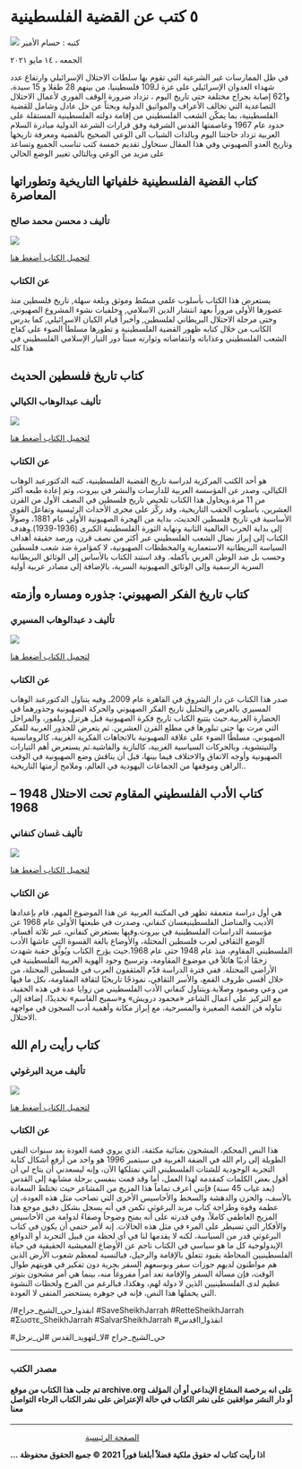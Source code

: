 #  ٥ كتب عن القضية الفلسطينية 

![](https://raw.githubusercontent.com/iqraa4u/iqraa4u.github.io/main/IMG-20210510-WA0005.jpg)
 كتبه : حسام الأمير

الجمعه ، ١٤ مايو ٢٠٢١


في ظل الممارسات غير الشرعية التي تقوم بها سلطات الاحتلال الإسرائيلي وارتفاع عدد شهداء العدوان الإسرائيلى على غزة  لـ109 فلسطينيا، من بينهم 28 طفلا و 15 سيدة، و621 إصابة بجراح مختلفة
حتى تاريخ اليوم ، 
تزداد ضرورة الوقف الفوري لأعمال الاحتلال التصاعدية التي تخالف الأعراف والمواثيق الدولية
وبحثاً عن حل عادل وشامل للقضية الفلسطينية، بما يمكّن الشعب الفلسطيني من إقامة دولته الفلسطينية المستقلة على حدود عام 1967 وعاصمتها القدس الشرقية وفق قرارات الشرعة الدولية مبادرة السلام العربية
تزداد حاجتنا اليوم وبالذات الشباب الى الوعي الصحيح بالقضية ومعرفة تاريخها وتاريخ العدو الصهيوني وفي هذا المقال سنحاول تقديم خمسة كتب تناسب الجميع وتساعد على مزيد من الوعي وبالتالي تغيير الوضع الحالي 

## كتاب القضية الفلسطينية خلفياتها التاريخية وتطوراتها المعاصرة
### تأليف د محسن محمد صالح
![](https://raw.githubusercontent.com/iqraa4u/iqraa4u.github.io/main/images%20(33).jpeg)

[لتحميل الكتاب أضغط هنا ](https://www.tolaitila.com/thankspage/2732#)
### عن الكتاب 
يستعرض هذا الكتاب بأسلوب علمي مبسّط وموثق وبلغة سهلة, تاريخ فلسطين منذ عصورها الأولى مروراً بعهد انتشار الدين الاسلامي, وخلفيات نشوء المشروع الصهيوني, وحتى مرحلة الاحتلال البريطاني لفلسطين, وأخيراً قيام الكيان الاسرائيلي, كما يدرس الكاتب من خلال كتابه ظهور القضية الفلسطينية و تطورها مسلطاً الضوء على كفاح الشعب الفلسطيني وعذاباته وانتفاضاته وثوارته مبيناً دور التيار الإسلامي الفلسطيني في هذا كله

## كتاب تاريخ فلسطين الحديث 
### تأليف عبدالوهاب الكيالي
![](https://raw.githubusercontent.com/iqraa4u/iqraa4u.github.io/main/images%20(34).jpeg)

[لتحميل الكتاب أضغط هنا ](https://books-library.net/files/books-library.net-03140113Lj4G1.pdf)
### عن الكتاب 
هو أحد الكتب المركزية لدراسة تاريخ القضية الفلسطينية، كتبه الدكتورعبد الوهاب الكيالي، وصدر عن المؤسسة العربية للدارسات والنشر في بيروت، وتم إعادة طبعه أكثر من 11 مرة.ويحاول هذا الكتاب تلخيص تاريخ فلسطين في النصف الأول من القرن العشرين، بأسلوب الحقب التاريخية، وقد ركّز على مجرى الأحداث الرئيسية وتفاعل القوى الأساسية في تاريخ فلسطين الحديث، بداية من الهجرة الصهيونية الأولى عام 1881، وصولاً إلى بداية الحرب العالمية الثانية ونهاية الثورة الفلسطينية الكبرى (1936-1939).وهدف الكتاب إلى إبراز نضال الشعب الفلسطيني عبر أكثر من نصف قرن، ورصد حقيقة أهداف السياسة البريطانية الاستعمارية والمخططات الصهيونية، لا كمؤامرة ضد شعب فلسطين وحسب بل ضد الوطن العربي بأكمله. وقد استند الكتاب بالأساس إلى الوثائق البريطانية السرية الرسمية وإلى الوثائق الصهيونية السرية، بالإضافة إلى مصادر عربية أولية

## كتاب تاريخ الفكر الصهيوني: جذوره ومساره وأزمته
### تأليف د عبدالوهاب المسيري
![](https://raw.githubusercontent.com/iqraa4u/iqraa4u.github.io/main/images%20(32).jpeg)

[لتحميل الكتاب أضغط هنا ](https://foulabook.com/book/downloading/425637824)
### عن الكتاب 
صدر هذا الكتاب عن دار الشروق في القاهرة عام 2009ـ وفيه يتناول الدكتورعبد الوهاب المسيري بالعرض والتحليل تاريخ الفكر الصهيوني والحركة الصهيونية وجذورهما في الحضارة الغربية.حيث يتتبع الكتاب تاريخ فكرة الصهيونية قبل هرتزل وبلفور، والمراحل التي مرت بها حتى تبلورها في مطلع القرن العشرين. ثم يتعرض للجذور الغربية للفكر الصهيوني، مسلطًا الضوء على علاقة الصهيونية بالاتجاهات الفكرية الغربية، كالرومانسية والنيتشوية، وبالحركات السياسية الغربية، كالنازية والفاشية.ثم يستعرض أهم التيارات الصهيونية وأوجه الاتفاق والاختلاف فيما بينها، قبل أن يناقش وضع الصهيونية في الوقت الراهن وموقفها من الجماعات اليهودية في العالم، وملامح أزمتها التاريخية..

## كتاب الأدب الفلسطيني المقاوم تحت الاحتلال 1948 – 1968
### تأليف غسان كنفاني
![](https://raw.githubusercontent.com/iqraa4u/iqraa4u.github.io/main/images%20(31).jpeg)

[لتحميل الكتاب أضغط هنا ](https://www.google.com/url?sa=t&source=web&rct=j&url=https://www.bookleaks.com/files/ghassankanafani/3.pdf&ved=2ahUKEwjir7Xnir7wAhVho3EKHR-MBp0QFjABegQICBAC&usg=AOvVaw2aLd1g3bSc7R_l_LbBmr9M)
### عن الكتاب 
هي أول دراسة متعمقة تظهر في المكتبة العربية عن هذا الموضوع المهم، قام بإعدادها الأديب والمناضل الفلسطينيغسان كنفاني، وصدرت في طبعتها الأولى عام 1968 عن مؤسسة الدراسات الفلسطينية في بيروت.وفيها يستعرض كنفاني، عبر ثلاثة أقسام، الوضع الثقافي لعرب فلسطين المحتلة، والأوضاع بالغة القسوة التي عاشها الأدب الفلسطيني المقاوم، منذ عام 1948 حتى عام 1968.حيث يؤرخ الكتاب ويُوثِّق حقبة شهدت زخمًا أدبيًا هائلاً في موضوع المقاومة، وترسيخ وجود الهوية العربية الفلسطينية في الأراضي المحتلة. ففي فترة الدراسة قدّم المثقفون العرب في فلسطين المحتلة، من خلال أقسى ظروف القمع، والأسر الثقافي، نموذجًا تاريخيًا لثقافة المقاومة، بكل ما فيها من وعي وصمود وصلابة.ويتناول كنفاني الأدب الفلسطيني من زوايا عدة في هذه الحقبة، مع التركيز على أعمال الشاعر «محمود درويش» و«سميح القاسم» تحديدًا، إضافة إلى تناوله فن القصة الصغيرة والمسرحية، مع إبراز مكانة وأهمية أدب السجون في مواجهة الاحتلال.

## كتاب رأيت رام الله
### تأليف مريد البرغوثي
![](https://raw.githubusercontent.com/iqraa4u/iqraa4u.github.io/main/images%20(35).jpeg)

[لتحميل الكتاب أضغط هنا ](https://foulabook.com/book/downloading/472006034)
### عن الكتاب 
هذا النص المحكم، المشحون بغنائية مكثفة، الذي يروي قصة العودة بعد سنوات النفي الطويلة إلى رام الله في الضفة الغربية في سبتمبر 1996 هو واحد من أرفع أشكال كتابة التجربة الوجودية للشتات الفلسطيني التي نمتلكها الآن، وإنه ليسعدني أن يتاح لي أن أقول بعض الكلمات كمقدمة لهذا العمل، أما وقد قمت بنفسي برحلة مشابهة إلى القدس (بعد غياب 45 سنة) فإنني أعرف تماماً هذا المزيج من المشاعر حيث تختلط السعادة بالأسف، والحزن والدهشة والسخط والأحاسيس الأخرى التي تصاحب مثل هذه العودة، إن عظمة وقوة وطزاجة كتاب مريد البرغوثي تكمن في أنه يسجل بشكل دقيق موجع هذا المزيج العاطفي كاملاً، وفي قدرته على أنه يمنح وضوحاً وصفاءً لدوامة من الأحاسيس والأفكار التي تسيطر على المرء في مثل هذه الحالات.
إنه لأمر حتمي أن يكون في كتاب البرغوثي قدر من السياسة، لكنه لا يقدمها لنا في أي لحظة من قبيل التجريد أو الدوافع الإيدولوجية كل ما هو سياسي في الكتاب ناجم عن الأوضاع المعيشية الحقيقية في حياة الفلسطينيين المحاطة بقيود تتعلق بالإقامة والرحيل، فبالنسبة لمعظم شعوب الأرض الذين هم مواطنون لديهم جوزات سفر وبوسعهم السفر بحرية دون تفكير في هويتهم طوال الوقت، فإن مسألة السفر والإقامة تعد أمراً مفروغاً منه، بينما هي أمر مشحون بتوتر عظيم لدى الفلسطينيين الذين لا دولة لهم، وهكذا، فبالرغم من الفرح ولحظات النشوة التي يحملها هذا النص، فإنه في جوهره يستحضر المنفى لا العودة.

/#انقذوا_حي_الشيخ_جراح
‎#SaveSheikhJarrah
‎#RetteSheikhJarrah
‎#Σωστε_SheikhJarrah
‎#SalvarSheikhJarrah
#انقذوا_ااقدس

#حي_الشيخ_جراح
#لا_لتهويد_القدس
#لن_نرحل

----

### مصدر الكتب
#### تم جلب هذا الكتاب من موقع archive.org على انه برخصة المشاع الإبداعي أو أن المؤلف أو دار النشر موافقين على نشر الكتاب في حالة الإعتراض على نشر الكتاب الرجاء التواصل معنا
------
&nbsp; &nbsp; &nbsp; &nbsp; &nbsp; &nbsp; &nbsp; &nbsp;&nbsp;&nbsp; &nbsp; &nbsp; &nbsp; &nbsp; &nbsp; &nbsp; &nbsp; &nbsp;   [ الصفحة الرئيسية ](https://iqraa4u.me/)   

**... اذا رأيت كتاب له حقوق ملكية فضلاً أبلغنا فوراً**
**2021 © جميع الحقوق محفوظة**


